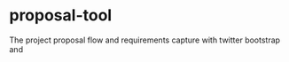 proposal-tool
=============

The project proposal flow and requirements capture with twitter bootstrap and 
